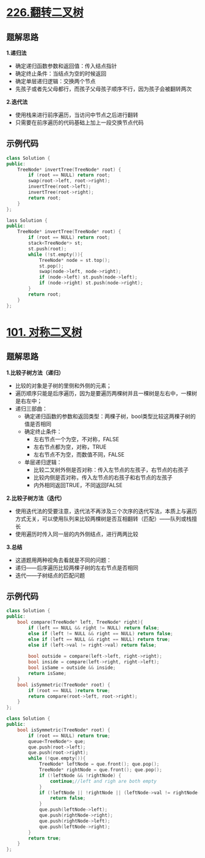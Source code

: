 

# [226.翻转二叉树](https://leetcode.cn/problems/invert-binary-tree/)

## 题解思路

**1.递归法**

- 确定递归函数参数和返回值：传入结点指针
- 确定终止条件：当结点为空的时候返回
- 确定单层递归逻辑：交换两个节点
- 先孩子或者先父母都行，而孩子父母孩子顺序不行，因为孩子会被翻转两次

**2.迭代法**

- 使用栈来进行前序遍历，当访问中节点之后进行翻转
- 只需要在前序遍历的代码基础上加上一段交换节点代码

## 示例代码

```C++
class Solution {
public:
    TreeNode* invertTree(TreeNode* root) {
        if (root == NULL) return root;
        swap(root->left, root->right);
        invertTree(root->left);
        invertTree(root->right);
        return root;
    }
};
```

```C++
lass Solution {
public:
    TreeNode* invertTree(TreeNode* root) {
        if (root == NULL) return root;
        stack<TreeNode*> st;
        st.push(root);
        while (!st.empty()){
            TreeNode* node = st.top();
            st.pop();
            swap(node->left, node->right);
            if (node->left) st.push(node->left);
            if (node->right) st.push(node->right);
        }
        return root;
    }
};
```

# [101. 对称二叉树 ](https://leetcode.cn/problems/symmetric-tree/)

## 题解思路

**1.比较子树方法（递归）**

- 比较的对象是子树的里侧和外侧的元素；
- 遍历顺序只能是后序遍历，因为是要遍历两棵树并且一棵树是左右中，一棵树是右左中；
- 递归三部曲：
  - 确定递归函数的参数和返回类型：两棵子树，bool类型比较这两棵子树的值是否相同
  - 确定终止条件：
    - 左右节点一个为空，不对称，FALSE
    - 左右节点都为空，对称，TRUE
    - 左右节点不为空，而数值不同，FALSE
  - 单层递归逻辑：
    - 比较二叉树外侧是否对称：传入左节点的左孩子，右节点的右孩子
    - 比较内侧是否对称，传入左节点的右孩子和右节点的左孩子
    - 内外相同返回TRUE，不同返回FALSE

**2.比较子树方法（迭代）**

- 使用迭代法的受要注意，迭代法不再涉及三个次序的迭代写法，本质上与遍历方式无关，可以使用队列来比较两棵树是否互相翻转（匹配）——队列或栈擅长
- 使用遍历时传入同一层的内外侧结点，进行两两比较

**3.总结**

- 这道题用两种视角去看就是不同的问题：
- 递归——后序遍历比较两棵子树的左右节点是否相同
- 迭代——子树结点的匹配问题

## 示例代码

```C++
class Solution {
public:
    bool compare(TreeNode* left, TreeNode* right){
        if (left == NULL && right != NULL) return false;
        else if (left != NULL && right == NULL) return false;
        else if (left == NULL && right == NULL) return true;
        else if (left->val != right->val) return false;
        
        bool outside = compare(left->left, right->right);
        bool inside = compare(left->right, right->left);
        bool isSame = outside && inside;
        return isSame;
    }
    bool isSymmetric(TreeNode* root) {
        if (root == NULL )return true;
        return compare(root->left, root->right);
    }   
};
```

```C++
class Solution {
public:
    bool isSymmetric(TreeNode* root) {
        if (root == NULL) return true;
        queue<TreeNode*> que;
        que.push(root->left);
        que.push(root->right);
        while (!que.empty()){
            TreeNode* leftNode = que.front(); que.pop();
            TreeNode* rightNode = que.front(); que.pop();
            if (!leftNode && !rightNode) {
                continue;//left and righ are both empty
            }
            if (!leftNode || !rightNode || (leftNode->val != rightNode->val)){
                return false;
            }
            que.push(leftNode->left);
            que.push(rightNode->right);
            que.push(rightNode->left);
            que.push(leftNode->right);
        }
        return true;
    }
};
```

